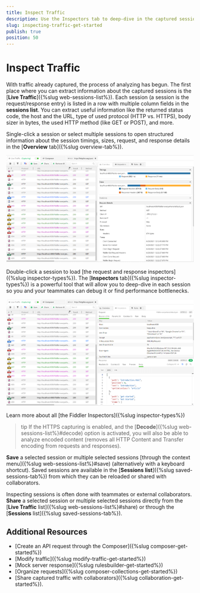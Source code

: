 ```yaml
---
title: Inspect Traffic
description: Use the Inspectors tab to deep-dive in the captured session's headers and bodies.
slug: inspecting-traffic-get-started
publish: true
position: 50
---
```


# Inspect Traffic

With traffic already captured, the process of analyzing has begun. The first place where you can extract information about the captured sessions is the [**Live Traffic**]({%slug web-sessions-list%}). Each session (a session is the request/response entry) is listed in a row with multiple column fields in the __sessions list__. You can extract useful information like the returned status code, the host and the URL, type of used protocol (HTTP vs. HTTPS), body sizer in bytes, the used HTTP method (like GET or POST), and more.

Single-click a session or select multiple sessions to open structured information about the session timings, sizes, request, and response details in the [**Overview** tab]({%slug overview-tab%}). 

![Live Traffic and session overview](../images/livetraffic/websessions/websessions-list-all-overview.png)

Double-click a session to load [the request and response inspectors]({%slug inspector-types%}). The [**Inspectors** tab]({%slug inspector-types%}) is a powerful tool that will allow you to deep-dive in each session so you and your teammates can debug it or find performance bottlenecks. 

![Live Traffic and Inspectors](../images/livetraffic/websessions/websessions-list-all.png)

Learn more about all [the Fiddler Inspectors]({%slug inspector-types%}) 

>tip If the HTTPS capturing is enabled, and the [**Decode**]({%slug web-sessions-list%}#decode) option is activated, you will also be able to analyze encoded content (removes all HTTP Content and Transfer encoding from requests and responses).

**Save** a selected session or multiple selected sessions [through the context menu]({%slug web-sessions-list%}#save) (alternatively with a keyboard shortcut). Saved sessions are available in the [**Sessions list**]({%slug saved-sessions-tab%}) from which they can be reloaded or shared with collaborators.

Inspecting sessions is often done with teammates or external collaborators. **Share** a selected session or multiple selected sessions directly from the [__Live Traffic__ list]({%slug web-sessions-list%}#share) or through the [__Sessions__ list]({%slug saved-sessions-tab%}).

## Additional Resources

- [Create an API request through the Composer]({%slug composer-get-started%})
- [Modify traffic]({%slug modify-traffic-get-started%})
- [Mock server response]({%slug rulesbuilder-get-started%})
- [Organize requests]({%slug composer-collections-get-started%})
- [Share captured traffic with collaborators]({%slug collaboration-get-started%}).
